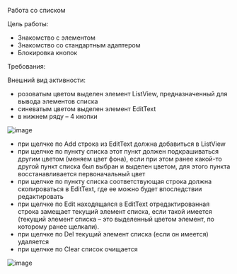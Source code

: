 Работа со списком

Цель работы:

 - Знакомство с элементом <ListView>
 - Знакомство со стандартным адаптером
 - Блокировка кнопок

Требования:
  
Внешний вид активности: 
  
 - розоватым цветом выделен элемент ListView, предназначенный для вывода элементов списка
 - синеватым цветом выделен элемент EditText
 - в нижнем ряду – 4 кнопки
  
  ![image](https://user-images.githubusercontent.com/91782001/177372536-375b5948-a41c-4907-a493-ac5cc9f0d830.png)

 - при щелчке по Add строка из EditText должна добавиться в ListView
 - при щелчке по пункту списка этот пункт должен подкрашиваться другим цветом (меняем цвет фона), 
если при этом ранее какой-то другой пункт списка был выбран и выделен цветом, для этого пункта восстанавливается первоначальный цвет
 - при щелчке по пункту списка соответствующая строка должна скопироваться в EditText, 
где ее можно будет впоследствии редактировать
 - при щелчке по Edit находящаяся в EditText отредактированная строка замещает текущий элемент списка, 
если такой имеется (текущий элемент списка – это выделенный цветом элемент, по которому ранее щелкали).
 - при щелчке по Del текущий элемент списка (если он имеется) удаляется
 - при щелчке по Clear список очищается
  
  ![image](https://user-images.githubusercontent.com/91782001/177372627-f51e477c-dd49-468f-8e12-a91962948670.png)


